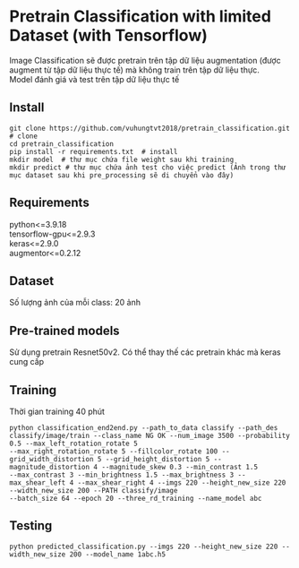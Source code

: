 # Pretrain Classification with limited Dataset (with Tensorflow)
   Image Classification sẽ được pretrain trên tập dữ liệu augmentation (được augment từ tập dữ liệu thực tế) mà không train trên tập dữ liệu thực. \
   Model đánh giá và test trên tập dữ liệu thực tế
## Install
   ```
   git clone https://github.com/vuhungtvt2018/pretrain_classification.git  # clone 
   cd pretrain_classification 
   pip install -r requirements.txt  # install 
   mkdir model  # thư mục chứa file weight sau khi training 
   mkdir predict # thư mục chứa ảnh test cho việc predict (Ảnh trong thư mục dataset sau khi pre_processing sẽ di chuyển vào đây)
   ```
## Requirements 
   python<=3.9.18 \
   tensorflow-gpu<=2.9.3 \
   keras<=2.9.0 \
   augmentor<=0.2.12
## Dataset
   Số lượng ảnh của mỗi class: 20 ảnh
## Pre-trained models
   Sử dụng pretrain Resnet50v2. Có thể thay thế các pretrain khác mà keras cung cấp
## Training
   Thời gian training 40 phút
   ```
   python classification_end2end.py --path_to_data classify --path_des classify/image/train --class_name NG OK --num_image 3500 --probability 0.5 --max_left_rotation_rotate 5 
   --max_right_rotation_rotate 5 --fillcolor_rotate 100 --grid_width_distortion 5 --grid_height_distortion 5 --magnitude_distortion 4 --magnitude_skew 0.3 --min_contrast 1.5 
   --max_contrast 3 --min_brightness 1.5 --max_brightness 3 --max_shear_left 4 --max_shear_right 4 --imgs 220 --height_new_size 220 --width_new_size 200 --PATH classify/image 
   --batch_size 64 --epoch 20 --three_rd_training --name_model abc
   ```
## Testing
   ```
   python predicted_classification.py --imgs 220 --height_new_size 220 --width_new_size 200 --model_name 1abc.h5
   ```
